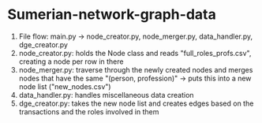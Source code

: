 # Sumerian-network-graph-data

1. File flow: main.py -> node_creator.py, node_merger.py, data_handler.py, dge_creator.py
2. node_creator.py: holds the Node class and reads "full_roles_profs.csv", creating a node per row in there 
3. node_merger.py: traverse through the newly created nodes and merges nodes that have the same "(person, profession)" -> 
   puts this into a new node list ("new_nodes.csv")
4. data_handler.py: handles miscellaneous data creation
5. dge_creator.py: takes the new node list and creates edges based on the transactions and the roles involved in them
